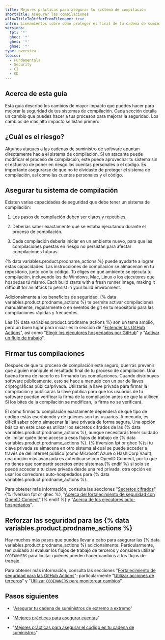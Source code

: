```yaml
---
title: Mejores prácticas para asegurar tu sistema de compilación
shortTitle: Asegurar las compilaciones
allowTitleToDifferFromFilename: true
intro: Lineamientos sobre cómo proteger el final de tu cadena de suministro; los sistemas que debes utilizar para compilar y distribuir artefactos.
versions:
  fpt: '*'
  ghec: '*'
  ghes: '*'
  ghae: '*'
type: overview
topics:
  - Fundamentals
  - Security
  - CI
  - CD
---
```


## Acerca de esta guía

Esta guía describe los cambios de mayor impacto que puedes hacer para mejorar la seguridad de tus sistemas de compilación. Cada sección detalla un cambio que puedes hacer a tus procesos para mejorar la seguridad. Los cambios de más alto impacto se listan primero.

## ¿Cuál es el riesgo?

Algunos ataques a las cadenas de suministro de software apuntan directamente hacia el sistema de compilación. Si un atacante puede modificar el proceso de compilación, este puede aprovechar tu sistema sin el esfuerzo de poner en riesgo las cuentas personales o el código. Es importante asegurarse de que no te olvidaste de proteger el sistema de compilación, así como las cuentas personales y el código.

## Asegurar tu sistema de compilación

Existen varias capacidades de seguridad que debe tener un sistema de compilación:

1. Los pasos de compilación deben ser claros y repetibles.

2. Deberías saber exactamente qué se estaba ejecutando durante el proceso de compilación.

3. Cada compilación debería iniciar en un ambiente nuevo, para que las compilaciones puestas en riesgo no persistan para afectar compilaciones futuras.

{% data variables.product.prodname_actions %} puede ayudarte a lograr estas capacidades. Las instrucciones de compilación se almacenan en tu repositorio, junto con tu código. Tú eliges en qué ambiente se ejecuta tu compilación, incluyendo los de Windows, Mac, Linux o los ejecutores que hospedas tú mismo. Each build starts with a fresh runner image, making it difficult for an attack to persist in your build environment.

Adicionalmente a los beneficios de seguridad, {% data variables.product.prodname_actions %} te permite activar compilaciones manualmente, regularmente o en eventos de git en tu repositorio para las compilaciones rápidas y frecuentes.

Las {% data variables.product.prodname_actions %} son un tema amplio, pero un buen lugar para iniciar es la sección de "[Entender las GitHub Actions](/actions/learn-github-actions/understanding-github-actions)", así como "[Elegir los ejecutores hospedados por GitHub](/actions/using-workflows/workflow-syntax-for-github-actions#choosing-github-hosted-runners)" y "[Activar un flujo de trabajo](/actions/using-workflows/triggering-a-workflow)".

## Firmar tus compilaciones

Después de que tu proceso de compilación esté seguro, querrás prevenir que alguien manipule el resultado final de tu proceso de compilación. Una buena forma de hacerlo es firmando tus compilaciones. Cuando distribuyes software públicamente, esto se hace a menudo con un par de llaves criptográficas pública/privada. Utilizarás la llave privada para firmar la compilación y publicarás la llave pública para que los usuarios de tu software puedan verificar la firma de la compilación antes de que la utilicen. Si los bites de la compilación se modifican, la firma no se verificará.

El cómo firmas tu compilación exactamente dependerá de qué tipo de código estás escribiendo y de quiénes son tus usuarios. A menudo, es difícil saber cómo almacenar la llave privada de forma segura. Una opción básica en este caso es utilizar los secretos cifrados de las {% data variables.product.prodname_actions %}, aunque necesitarás tener cuidado de limitar quién tiene acceso a esos flujos de trabajo de {% data variables.product.prodname_actions %}. {% ifversion fpt or ghec %}si tu clave privada se almacena en otro sistema al cual se puede acceder a través de del internet público (como Microsoft Azure o HashiCorp Vault), una opción más avanzada es autenticarse con OpenID Connect, por lo que no tienes que compartir secretos entre sistemas.{% endif %} si solo se puede acceder a tu clave privada desde una red privada, otra opción es usar los corredores auto-hospedados para {% data variables.product.prodname_actions %}.

Para obtener más información, consulta las secciones "[Secretos cifrados](/actions/security-guides/encrypted-secrets)"{% ifversion fpt or ghec %}, "[Acerca del fortalecimiento de seguridad con OpenID Connect](/actions/deployment/security-hardening-your-deployments/about-security-hardening-with-openid-connect)",{% endif %} y "[Acerca de los ejecutores auto-hospedados](/actions/hosting-your-own-runners/about-self-hosted-runners)".

## Reforzar las seguridad para las {% data variables.product.prodname_actions %}

Hay muchos más pasos que puedes llevar a cabo para asegurar las {% data variables.product.prodname_actions %} adicionalmente. Particularmente, ten cuidado al evaluar los flujos de trabajo de terceros y considera utilizar `CODEOWNERS` para limitar quiénes pueden hacer cambios a tus flujos de trabajo.

Para obtener más información, consulta las secciones "[Fortalecimiento de seguridad para las GitHub Actions](/actions/security-guides/security-hardening-for-github-actions)"; particularmente "[Utilizar acciones de terceros](/actions/security-guides/security-hardening-for-github-actions#using-third-party-actions)" y "[Utilizar `CODEOWNERS` para monitorear cambios](/actions/security-guides/security-hardening-for-github-actions#using-codeowners-to-monitor-changes)".

## Pasos siguientes

- "[Asegurar tu cadena de suministros de extremo a extremo](/code-security/supply-chain-security/end-to-end-supply-chain/end-to-end-supply-chain-overview)"

- "[Mejores prácticas para asegurar cuentas](/code-security/supply-chain-security/end-to-end-supply-chain/securing-accounts)"

- "[Mejores prácticas para asegurar el código en tu cadena de suministros](/code-security/supply-chain-security/end-to-end-supply-chain/securing-code)"
